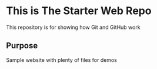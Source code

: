 # This is The Starter Web Repo

This repository is for showing how Git and GitHub work

## Purpose

Sample website with plenty of files for demos
